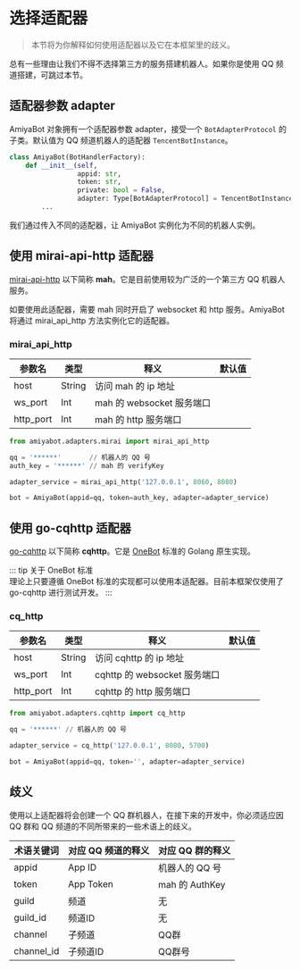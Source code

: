 # 选择适配器

> 本节将为你解释如何使用适配器以及它在本框架里的歧义。

总有一些理由让我们不得不选择第三方的服务搭建机器人。如果你是使用 QQ 频道搭建，可跳过本节。

## 适配器参数 adapter

AmiyaBot 对象拥有一个适配器参数 adapter，接受一个 `BotAdapterProtocol` 的子类。默认值为 QQ 频道机器人的适配器 `TencentBotInstance`。

```python
class AmiyaBot(BotHandlerFactory):
    def __init__(self,
                 appid: str,
                 token: str,
                 private: bool = False,
                 adapter: Type[BotAdapterProtocol] = TencentBotInstance):
        ...
```

我们通过传入不同的适配器，让 AmiyaBot 实例化为不同的机器人实例。

## 使用 mirai-api-http 适配器

[mirai-api-http](https://docs.mirai.mamoe.net/mirai-api-http/) 以下简称 **mah**。它是目前使用较为广泛的一个第三方 QQ 机器人服务。

如要使用此适配器，需要 mah 同时开启了 websocket 和 http 服务。AmiyaBot 将通过 mirai_api_http 方法实例化它的适配器。

### mirai_api_http

| 参数名       | 类型     | 释义                   | 默认值 |
|-----------|--------|----------------------|-----|
| host      | String | 访问 mah 的 ip 地址       |     |
| ws_port   | Int    | mah 的 websocket 服务端口 |     |
| http_port | Int    | mah 的 http 服务端口      |     |

```python
from amiyabot.adapters.mirai import mirai_api_http

qq = '******'       // 机器人的 QQ 号
auth_key = '******' // mah 的 verifyKey

adapter_service = mirai_api_http('127.0.0.1', 8060, 8080)

bot = AmiyaBot(appid=qq, token=auth_key, adapter=adapter_service)
```

## 使用 go-cqhttp 适配器

[go-cqhttp](https://docs.go-cqhttp.org/) 以下简称 **cqhttp**。它是 [OneBot](https://onebot.dev/) 标准的 Golang 原生实现。

::: tip 关于 OneBot 标准<br>
理论上只要遵循 OneBot 标准的实现都可以使用本适配器。目前本框架仅使用了 go-cqhttp 进行测试开发。
:::

### cq_http

| 参数名       | 类型     | 释义                      | 默认值 |
|-----------|--------|-------------------------|-----|
| host      | String | 访问 cqhttp 的 ip 地址       |     |
| ws_port   | Int    | cqhttp 的 websocket 服务端口 |     |
| http_port | Int    | cqhttp 的 http 服务端口      |     |

```python
from amiyabot.adapters.cqhttp import cq_http

qq = '******' // 机器人的 QQ 号

adapter_service = cq_http('127.0.0.1', 8080, 5700)

bot = AmiyaBot(appid=qq, token='', adapter=adapter_service)
```

## 歧义

使用以上适配器将会创建一个 QQ 群机器人，在接下来的开发中，你必须适应因 QQ 群和 QQ 频道的不同所带来的一些术语上的歧义。

| 术语关键词      | 对应 QQ 频道的释义 | 对应 QQ 群的释义    |
|------------|-------------|---------------|
| appid      | App ID      | 机器人的 QQ 号     |
| token      | App Token   | mah 的 AuthKey |
| guild      | 频道          | 无             |
| guild_id   | 频道ID        | 无             |
| channel    | 子频道         | QQ群           |
| channel_id | 子频道ID       | QQ群号          |
